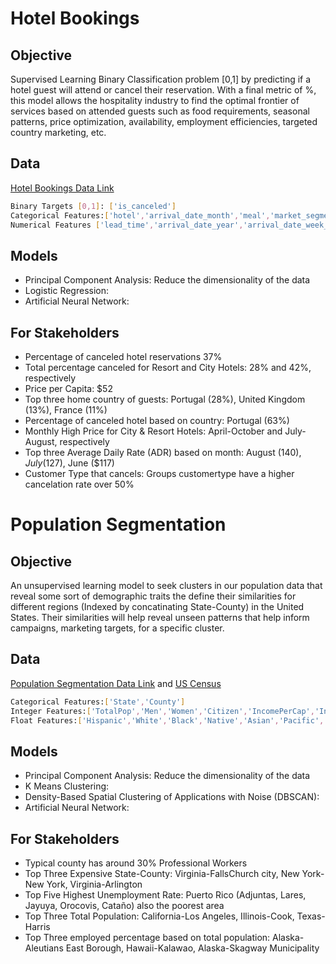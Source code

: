 # Hotel Bookings
## Objective
Supervised Learning Binary Classification problem [0,1] by predicting if a hotel guest will attend or cancel their reservation. With a final metric of %, this model allows the hospitality industry to find the optimal frontier of services based on attended guests such as food requirements, seasonal patterns, price optimization, availability, employment efficiencies, targeted country marketing, etc. 

## Data
[Hotel Bookings Data Link](https://www.sciencedirect.com/science/article/pii/S2352340918315191)
```bash
Binary Targets [0,1]: ['is_canceled']
Categorical Features:['hotel','arrival_date_month','meal','market_segment','distribution_channel','reserved_room_type','deposit_type','customer_type','country']
Numerical Features ['lead_time','arrival_date_year','arrival_date_week_number','arrival_date_day_of_month','is_repeated_guest','previous_cancellations','previous_bookings_not_canceled','booking_changes','agent','days_in_waiting_list','adr','required_car_parking_spaces','total_of_special_requests']
```
## Models
- Principal Component Analysis: Reduce the dimensionality of the data 
- Logistic Regression:
- Artificial Neural Network:

## For Stakeholders 
- Percentage of canceled hotel reservations 37%
- Total percentage canceled for Resort and City Hotels:  28% and 42%, respectively 
- Price per Capita: $52
- Top three home country of guests: Portugal (28%), United Kingdom (13%), France (11%) 
- Percentage of canceled hotel based on country: Portugal (63%)
- Monthly High Price for City & Resort Hotels: April-October and July-August, respectively
- Top three Average Daily Rate (ADR) based on month: August ($140), July ($127), June ($117)
- Customer Type that cancels: Groups customertype have a higher cancelation rate over 50%


# Population Segmentation

## Objective
An unsupervised learning model to seek clusters in our population data that reveal some sort of demographic traits the define their similarities for different regions (Indexed by concatinating State-County) in the United States. Their similarities will help reveal unseen patterns that help inform campaigns, marketing targets, for a specific cluster.  

## Data
[Population Segmentation Data Link](https://dataverse.harvard.edu/dataset.xhtml?persistentId=doi:10.7910/DVN/XTXCYD) and 
[US Census](https://data.census.gov/cedsci/)
```bash
Categorical Features:['State','County']
Integer Features:['TotalPop','Men','Women','Citizen','IncomePerCap','IncomePerCapErr','Employed']
Float Features:['Hispanic','White','Black','Native','Asian','Pacific','Income','IncomeErr','Poverty','ChildPoverty','Professional','Service','Office','Construction','Production','Drive','Carpool','Transit','Walk','OtherTransp','WorkAtHome','MeanCommute','PrivateWork','PublicWork','SelfEmployed','FamilyWork','Unemployment',]
```

## Models
- Principal Component Analysis: Reduce the dimensionality of the data
- K Means Clustering:
- Density-Based Spatial Clustering of Applications with Noise (DBSCAN):
- Artificial Neural Network:

## For Stakeholders 
- Typical county has around 30% Professional Workers
- Top Three Expensive State-County: Virginia-FallsChurch city, New York-New York, Virginia-Arlington
- Top Five Highest Unemployment Rate: Puerto Rico (Adjuntas, Lares, Jayuya, Orocovis, Cataño) also the poorest area
- Top Three Total Population: California-Los Angeles, Illinois-Cook, Texas-Harris
- Top Three employed percentage based on total population: Alaska-Aleutians East Borough, Hawaii-Kalawao, Alaska-Skagway Municipality
